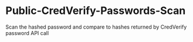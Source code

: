 # Public-CredVerify-Passwords-Scan
Scan the hashed password and compare to hashes returned by CredVerify password API call
